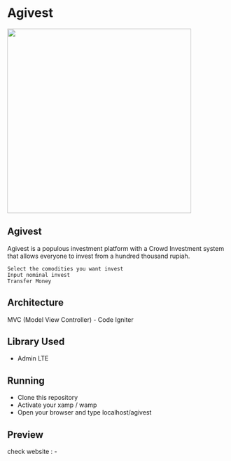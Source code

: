 # Agivest
<img src="https://mir-cdn.behance.net/v1/rendition/project_modules/1400/49ea4a53385057.59325596f150b.jpg" width="420">

## Agivest 
Agivest is a populous investment platform with a Crowd Investment system that allows everyone to invest from a hundred thousand rupiah.
```
Select the comodities you want invest
Input nominal invest
Transfer Money
```
## Architecture
MVC (Model View Controller) - Code Igniter

## Library Used
- Admin LTE

## Running
- Clone this repository
- Activate your xamp / wamp
- Open your browser and type localhost/agivest

## Preview
check website : -
